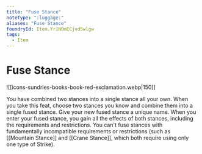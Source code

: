 ```yaml
---
title: "Fuse Stance"
noteType: ":luggage:"
aliases: "Fuse Stance"
foundryId: Item.Yr1NOmECjvd5wlgw
tags:
  - Item
---
```


# Fuse Stance
![[icons-sundries-books-book-red-exclamation.webp|150]]

You have combined two stances into a single stance all your own. When you take this feat, choose two stances you know and combine them into a single fused stance. Give your new fused stance a unique name. When you enter your fused stance, you gain all the effects of both stances, including the requirements and restrictions. You can't fuse stances with fundamentally incompatible requirements or restrictions (such as [[Mountain Stance]] and [[Crane Stance]], which both require using only one type of Strike).
